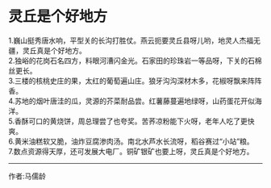 # 灵丘是个好地方

1.巍山挺秀唐水响，平型关的长沟打胜仗。燕云扼要灵丘县呀儿哟，地灵人杰福无疆，灵丘真是个好地方。  
2.独峪的花岗石名四方，料眼河漕闪金光。石家田的珍珠岩一等品呀，下关的石棉丝更长。  
3.三楼的核桃史庄的果，太红的葡萄遍山庄。狼牙沟沟深材木多，花椒呀飘来阵阵香。  
4.苏地的烟叶唐洼的瓜，灵源的芥菜耐品尝。红薯藤蔓遍地绿呀，山药蛋花开似海洋。  
5.香酥可口的黄烧饼，周总理尝了也夸奖。苦荞凉粉能下火呀，老年人吃了更快爽。  
6.黄米油糕软又脆，油炸豆腐渗肉汤。南北水芦水长流呀，稻谷赛过“小站”粮。  
7.数点资源得天厚，还可发展大电厂。铜矿银矿也要上呀，灵丘真是个好地方。

---

作者:马儒龄
